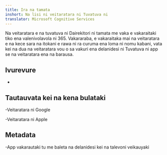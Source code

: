 ```yaml
---
title: Ira na tamata
inshort: Na lisi ni veitaratara ni Tuvatuva ni
translator: Microsoft Cognitive Services
---
```


Na veitaratara e na tuvatuva ni Dairekitori ni tamata me vaka e vakaraitaki tiko ena valenivolavola ni 365.
Vakararaba, e vakaraitaka mai na veitaratara e na kece sara na itokani e rawa ni ra curuma ena loma ni nomu
kabani, vata kei na dua na veitaratara vou o sa vakuri ena delanidesi ni Tuvatuva ni
app se na veitaratara ena na barausa.

Ivurevure
---------

-   

Tautauvata kei na kena bulataki
--------------------

-Veitaratara ni Google

-Veitaratara ni Apple

Metadata
--------

-App vakarautaki tu me baleta na delanidesi kei na talevoni veikauyaki

